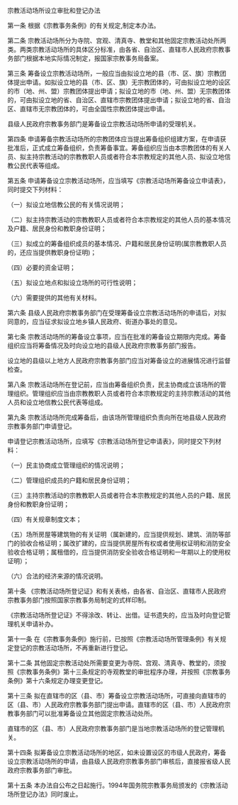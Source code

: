 宗教活动场所设立审批和登记办法



第一条  根据《宗教事务条例》的有关规定,制定本办法。

第二条  宗教活动场所分为寺院、宫观、清真寺、教堂和其他固定宗教活动处所两类。两类宗教活动场所的具体区分标准，由各省、自治区、直辖市人民政府宗教事务部门根据本地实际情况制定，报国家宗教事务局备案。

第三条  筹备设立宗教活动场所，一般应当由拟设立地的县（市、区、旗）宗教团体提出申请。如拟设立地的县（市、区、旗）无宗教团体的，可由拟设立地的设区的市（地、州、盟）宗教团体提出申请；拟设立地的市（地、州、盟）无宗教团体的，可由拟设立地的省、自治区、直辖市宗教团体提出申请；拟设立地的省、自治区、直辖市无宗教团体的，可由全国性宗教团体提出申请。

县级人民政府宗教事务部门是筹备设立宗教活动场所申请的受理机关。

第四条  申请筹备宗教活动场所的宗教团体应当提出筹备组织组建方案，在申请获批准后，正式成立筹备组织，负责筹备事宜。筹备组织应当由本宗教团体的有关人员、拟主持宗教活动的宗教教职人员或者符合本宗教规定的其他人员、拟设立地信教公民代表等组成。

第五条  申请筹备设立宗教活动场所，应当填写《宗教活动场所筹备设立申请表》，同时提交下列材料：

（一）拟设立地信教公民的有关情况说明；

（二）拟主持宗教活动的宗教教职人员或者符合本宗教规定的其他人员的基本情况及户籍、居民身份和教职身份证明；

（三）拟成立的筹备组织成员的基本情况、户籍和居民身份证明(属宗教教职人员的，还应当提供教职身份证明)；

（四）必要的资金证明；

（五）拟设立地点和拟设立场所的可行性说明；

（六）需要提供的其他有关材料。

第六条  县级人民政府宗教事务部门在受理筹备设立宗教活动场所的申请后，对拟同意的，应当征求拟设立地乡镇人民政府、街道办事处的意见。

第七条  宗教活动场所的筹备设立事项，应当在批准的筹备设立期限内完成。筹备组织应当将筹备情况及时向设立地的县级人民政府宗教事务部门报告。

设立地的县级以上地方人民政府宗教事务部门应当对筹备设立的进展情况进行监督检查。

第八条  宗教活动场所在登记前，应当由筹备组织负责，民主协商成立该场所的管理组织。管理组织应当由宗教教职人员或者符合本宗教规定的主持宗教活动的其他人员和设立地信教公民代表等组成。

第九条  宗教活动场所完成筹备后，由该场所管理组织负责向所在地县级人民政府宗教事务部门申请登记。

申请登记宗教活动场所，应填写《宗教活动场所登记申请表》，同时提交下列材料：

（一）民主协商成立管理组织的情况说明；

（二）管理组织成员的户籍和居民身份证明；

（三）主持宗教活动的宗教教职人员或者符合本宗教规定的其他人员的户籍、居民身份和教职身份证明；

（四）有关规章制度文本；

（五）场所房屋等建筑物的有关证明（属新建的，应当提供规划、建筑、消防等部门的验收合格证明；属改扩建的，应当提供房屋所有权或者使用权证明和消防安全验收合格证明；属租借的，应当提供消防安全验收合格证明和一年期以上的使用权证明）；

（六）合法的经济来源的情况说明。

第十条  《宗教活动场所登记证》和有关表格，由各省、自治区、直辖市人民政府宗教事务部门按照国家宗教事务局制定的式样印制。

《宗教活动场所登记证》不得涂改、转让、出借。证书遗失的，应当及时向登记管理机关申请补办。

第十一条  在《宗教事务条例》施行前，已按照《宗教活动场所管理条例》有关规定登记的宗教活动场所，不再重新进行登记。

第十二条  其他固定宗教活动处所需要变更为寺院、宫观、清真寺、教堂的，须按照《宗教事务条例》第十三条规定的寺观教堂的审批程序办理，并按照《宗教事务条例》第十六条规定办理变更登记。

第十三条  拟在直辖市的区（县、市）筹备设立宗教活动场所，可直接向直辖市的区（县、市）人民政府宗教事务部门提出申请。直辖市的区（县、市）人民政府宗教事务部门可以批准筹备设立其他固定宗教活动处所。

直辖市的区（县、市）人民政府宗教事务部门是当地宗教活动场所的登记管理机关。

第十四条  拟筹备设立宗教活动场所的地区，如未设置设区的市级人民政府，筹备设立宗教活动场所的申请，由县级人民政府宗教事务部门审核后，直接报省级人民政府宗教事务部门审批。

第十五条  本办法自公布之日起施行。1994年国务院宗教事务局颁发的《宗教活动场所登记办法》同时废止。
